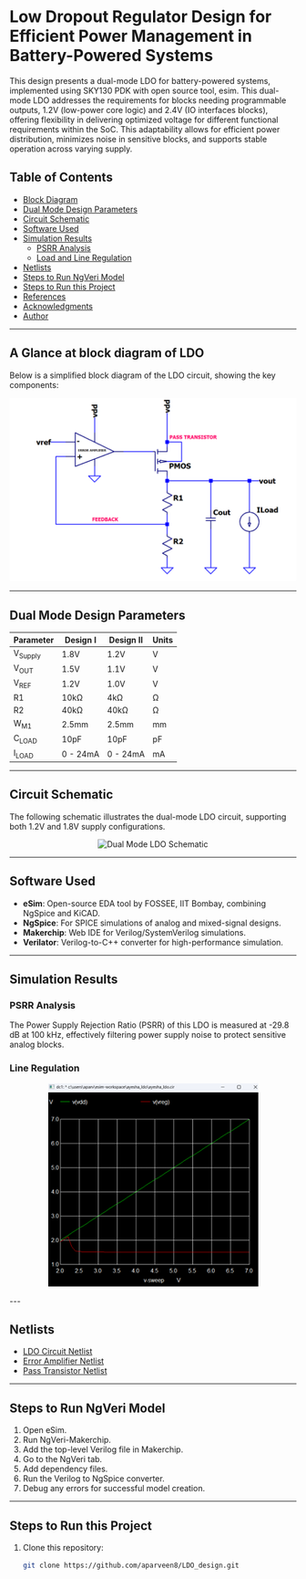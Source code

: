 # Low Dropout Regulator Design for Efficient Power Management in Battery-Powered Systems

This design presents a dual-mode LDO for battery-powered systems, implemented using SKY130 PDK with open source tool, esim. This dual-mode LDO addresses the requirements for blocks needing programmable outputs, 1.2V (low-power core logic) and 2.4V (IO interfaces blocks), offering flexibility in delivering optimized voltage for different functional requirements within the SoC. This adaptability allows for efficient power distribution, minimizes noise in sensitive blocks, and supports stable operation across varying supply.

## Table of Contents
- [Block Diagram](#block-diagram)
- [Dual Mode Design Parameters](#dual-mode-design-parameters)
- [Circuit Schematic](#circuit-schematic)
- [Software Used](#software-used)
- [Simulation Results](#simulation-results)
  - [PSRR Analysis](#psrr-analysis)
  - [Load and Line Regulation](#load-and-line-regulation)
- [Netlists](#netlists)
- [Steps to Run NgVeri Model](#steps-to-run-ngveri-model)
- [Steps to Run this Project](#steps-to-run-this-project)
- [References](#references)
- [Acknowledgments](#acknowledgments)
- [Author](#author)

---


## A Glance at block diagram of LDO
Below is a simplified block diagram of the LDO circuit, showing the key components:
<p align="center">
  <img src="block.png" alt="LDO Block Diagram"/>
</p>

---

## Dual Mode Design Parameters

| Parameter        | Design I       | Design II     | Units |
|------------------|----------------|---------------|-------|
| V<sub>Supply</sub>     | 1.8V           | 1.2V          | V     |
| V<sub>OUT</sub>        | 1.5V           | 1.1V          | V     |
| V<sub>REF</sub>        | 1.2V           | 1.0V          | V     |
| R1               | 10kΩ           | 4kΩ           | Ω     |
| R2               | 40kΩ           | 40kΩ          | Ω     |
| W<sub>M1</sub>         | 2.5mm          | 2.5mm         | mm    |
| C<sub>LOAD</sub>       | 10pF           | 10pF          | pF    |
| I<sub>LOAD</sub>       | 0 - 24mA       | 0 - 24mA      | mA    |

---

## Circuit Schematic
The following schematic illustrates the dual-mode LDO circuit, supporting both 1.2V and 1.8V supply configurations.
<p align="center">
  <img src="images/dual_mode_LDO_schematic.png" alt="Dual Mode LDO Schematic"/>
</p>

---

## Software Used
- **eSim**: Open-source EDA tool by FOSSEE, IIT Bombay, combining NgSpice and KiCAD.
- **NgSpice**: For SPICE simulations of analog and mixed-signal designs.
- **Makerchip**: Web IDE for Verilog/SystemVerilog simulations.
- **Verilator**: Verilog-to-C++ converter for high-performance simulation.

---

## Simulation Results

### PSRR Analysis
The Power Supply Rejection Ratio (PSRR) of this LDO is measured at -29.8 dB at 100 kHz, effectively filtering power supply noise to protect sensitive analog blocks.

### Line Regulation
<p align="center">
  <img src="images/line1.png" alt="line"/>
</p>
---

## Netlists
- [LDO Circuit Netlist](LDO/LDO.cir.out)
- [Error Amplifier Netlist](LDO/Error_Amp.cir.out)
- [Pass Transistor Netlist](LDO/Pass_Transistor.cir.out)

---

## Steps to Run NgVeri Model
1. Open eSim.
2. Run NgVeri-Makerchip.
3. Add the top-level Verilog file in Makerchip.
4. Go to the NgVeri tab.
5. Add dependency files.
6. Run the Verilog to NgSpice converter.
7. Debug any errors for successful model creation.

---

## Steps to Run this Project
1. Clone this repository:
   ```bash
   git clone https://github.com/aparveen8/LDO_design.git
